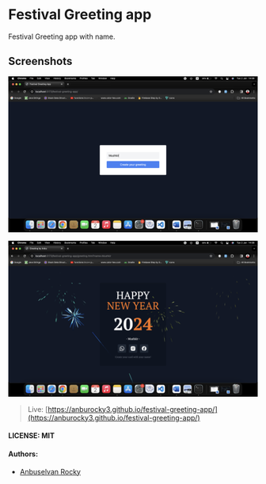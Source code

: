 # Festival Greeting app

Festival Greeting app with name.

## Screenshots

![Screenshot](./assets/screenshots/1.png)


![Screenshot2](./assets/screenshots/2.png)


> Live: [https://anburocky3.github.io/festival-greeting-app/](https://anburocky3.github.io/festival-greeting-app/)

#### LICENSE: MIT

#### Authors:

- [Anbuselvan Rocky](https://fb.me/anburocky3)
